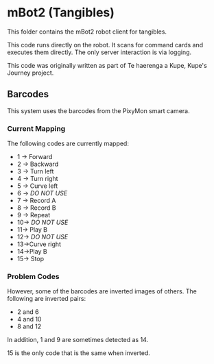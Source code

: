 # mBot2 (Tangibles)

This folder contains the mBot2 robot client for tangibles.

This code runs directly on the robot. It scans for command cards and executes them directly. The only server interaction is via logging.

This code was originally written as part of Te haerenga a Kupe, Kupe's Journey project.

## Barcodes

This system uses the barcodes from the PixyMon smart camera.

### Current Mapping

The following codes are currently mapped:
* 1 -> Forward
* 2 -> Backward
* 3 -> Turn left
* 4 -> Turn right
* 5 -> Curve left
* 6 -> *DO NOT USE*
* 7 -> Record A
* 8 -> Record B
* 9 -> Repeat
* 10-> *DO NOT USE*
* 11-> Play B
* 12-> *DO NOT USE*
* 13->Curve right
* 14->Play B
* 15-> Stop

### Problem Codes

However, some of the barcodes are inverted images of others. The following are inverted pairs:
* 2 and 6
* 4 and 10
* 8 and 12

In addition, 1 and 9 are sometimes detected as 14.

15 is the only code that is the same when inverted.
